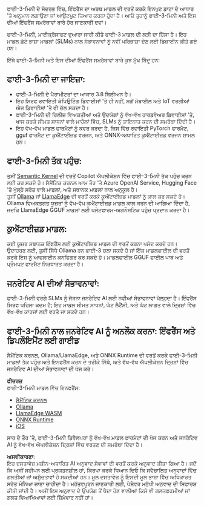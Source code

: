 ਫਾਈ-3-ਮਿਨੀ ਦੇ ਸੰਦਰਭ ਵਿੱਚ, ਇੰਫਰੈਂਸ ਦਾ ਅਰਥ ਮਾਡਲ ਦੀ ਵਰਤੋਂ ਕਰਕੇ ਇਨਪੁਟ ਡਾਟਾ ਦੇ ਆਧਾਰ 'ਤੇ ਅਨੁਮਾਨ ਲਗਾਉਣਾ ਜਾਂ ਆਉਟਪੁਟ ਤਿਆਰ ਕਰਨਾ ਹੁੰਦਾ ਹੈ। ਆਓ ਤੁਹਾਨੂੰ ਫਾਈ-3-ਮਿਨੀ ਅਤੇ ਇਸ ਦੀਆਂ ਇੰਫਰੈਂਸ ਸਮਰੱਥਾਵਾਂ ਬਾਰੇ ਹੋਰ ਜਾਣਕਾਰੀ ਦਵਾਂ।

ਫਾਈ-3-ਮਿਨੀ, ਮਾਈਕ੍ਰੋਸਾਫਟ ਦੁਆਰਾ ਜਾਰੀ ਕੀਤੇ ਫਾਈ-3 ਮਾਡਲ ਦੀ ਲੜੀ ਦਾ ਹਿੱਸਾ ਹੈ। ਇਹ ਮਾਡਲ ਛੋਟੇ ਭਾਸ਼ਾ ਮਾਡਲਾਂ (SLMs) ਨਾਲ ਸੰਭਾਵਨਾਵਾਂ ਨੂੰ ਨਵੀਂ ਪਰਿਭਾਸ਼ਾ ਦੇਣ ਲਈ ਡਿਜ਼ਾਈਨ ਕੀਤੇ ਗਏ ਹਨ।

ਇੱਥੇ ਫਾਈ-3-ਮਿਨੀ ਅਤੇ ਇਸ ਦੀਆਂ ਇੰਫਰੈਂਸ ਸਮਰੱਥਾਵਾਂ ਬਾਰੇ ਕੁਝ ਮੁੱਖ ਬਿੰਦੂ ਹਨ:

## **ਫਾਈ-3-ਮਿਨੀ ਦਾ ਜਾਇਜ਼ਾ:**
- ਫਾਈ-3-ਮਿਨੀ ਦੇ ਪੈਰਾਮੀਟਰਾਂ ਦਾ ਆਕਾਰ 3.8 ਬਿਲੀਅਨ ਹੈ।
- ਇਹ ਸਿਰਫ ਰਵਾਇਤੀ ਕੰਪਿਊਟਿੰਗ ਡਿਵਾਈਸਾਂ 'ਤੇ ਹੀ ਨਹੀਂ, ਸਗੋਂ ਮੋਬਾਈਲ ਅਤੇ IoT ਵਰਗੀਆਂ ਐਜ ਡਿਵਾਈਸਾਂ 'ਤੇ ਵੀ ਚੱਲ ਸਕਦਾ ਹੈ।
- ਫਾਈ-3-ਮਿਨੀ ਦੀ ਰਿਲੀਜ਼ ਵਿਅਕਤੀਆਂ ਅਤੇ ਉਦਯੋਗਾਂ ਨੂੰ ਵੱਖ-ਵੱਖ ਹਾਰਡਵੇਅਰ ਡਿਵਾਈਸਾਂ 'ਤੇ, ਖਾਸ ਕਰਕੇ ਸੀਮਤ ਸਾਧਨਾਂ ਵਾਲੇ ਮਾਹੌਲਾਂ ਵਿੱਚ, SLMs ਨੂੰ ਤਾਇਨਾਤ ਕਰਨ ਦੀ ਸਮਰੱਥਾ ਦਿੰਦੀ ਹੈ।
- ਇਹ ਵੱਖ-ਵੱਖ ਮਾਡਲ ਫਾਰਮੈਟਾਂ ਨੂੰ ਕਵਰ ਕਰਦਾ ਹੈ, ਜਿਸ ਵਿੱਚ ਰਵਾਇਤੀ PyTorch ਫਾਰਮੈਟ, gguf ਫਾਰਮੈਟ ਦਾ ਕੁਐਂਟਾਈਜ਼ਡ ਵਰਜਨ, ਅਤੇ ONNX-ਅਧਾਰਿਤ ਕੁਐਂਟਾਈਜ਼ਡ ਵਰਜਨ ਸ਼ਾਮਲ ਹਨ।

## **ਫਾਈ-3-ਮਿਨੀ ਤੱਕ ਪਹੁੰਚ:**
ਤੁਸੀਂ [Semantic Kernel](https://github.com/microsoft/SemanticKernelCookBook?WT.mc_id=aiml-138114-kinfeylo) ਦੀ ਵਰਤੋਂ Copilot ਐਪਲੀਕੇਸ਼ਨ ਵਿੱਚ ਫਾਈ-3-ਮਿਨੀ ਤੱਕ ਪਹੁੰਚ ਕਰਨ ਲਈ ਕਰ ਸਕਦੇ ਹੋ। ਸੈਮੈਂਟਿਕ ਕਰਨਲ ਆਮ ਤੌਰ 'ਤੇ Azure OpenAI Service, Hugging Face 'ਤੇ ਖੁੱਲ੍ਹੇ ਸਰੋਤ ਵਾਲੇ ਮਾਡਲਾਂ, ਅਤੇ ਸਥਾਨਕ ਮਾਡਲਾਂ ਨਾਲ ਅਨੁਕੂਲ ਹੈ।  
ਤੁਸੀਂ [Ollama](https://ollama.com) ਜਾਂ [LlamaEdge](https://llamaedge.com) ਦੀ ਵਰਤੋਂ ਕਰਕੇ ਕੁਐਂਟਾਈਜ਼ਡ ਮਾਡਲਾਂ ਨੂੰ ਕਾਲ ਕਰ ਸਕਦੇ ਹੋ। Ollama ਵਿਅਕਤਗਤ ਯੂਜ਼ਰਾਂ ਨੂੰ ਵੱਖ-ਵੱਖ ਕੁਐਂਟਾਈਜ਼ਡ ਮਾਡਲ ਕਾਲ ਕਰਨ ਦੀ ਆਗਿਆ ਦਿੰਦਾ ਹੈ, ਜਦਕਿ LlamaEdge GGUF ਮਾਡਲਾਂ ਲਈ ਪਲੇਟਫਾਰਮ-ਅਗਨੌਸਟਿਕ ਪਹੁੰਚ ਪ੍ਰਦਾਨ ਕਰਦਾ ਹੈ।

## **ਕੁਐਂਟਾਈਜ਼ਡ ਮਾਡਲ:**
ਕਈ ਯੂਜ਼ਰ ਸਥਾਨਕ ਇੰਫਰੈਂਸ ਲਈ ਕੁਐਂਟਾਈਜ਼ਡ ਮਾਡਲ ਦੀ ਵਰਤੋਂ ਕਰਨਾ ਪਸੰਦ ਕਰਦੇ ਹਨ। ਉਦਾਹਰਣ ਲਈ, ਤੁਸੀਂ ਸਿੱਧੇ Ollama ਰਨ ਫਾਈ-3 ਚਲਾ ਸਕਦੇ ਹੋ ਜਾਂ ਇੱਕ ਮਾਡਲਫਾਈਲ ਦੀ ਵਰਤੋਂ ਕਰਕੇ ਇਸ ਨੂੰ ਆਫਲਾਈਨ ਕਨਫਿਗਰ ਕਰ ਸਕਦੇ ਹੋ। ਮਾਡਲਫਾਈਲ GGUF ਫਾਈਲ ਪਾਥ ਅਤੇ ਪ੍ਰੌਮਪਟ ਫਾਰਮੈਟ ਨਿਰਧਾਰਤ ਕਰਦਾ ਹੈ।

## **ਜਨਰੇਟਿਵ AI ਦੀਆਂ ਸੰਭਾਵਨਾਵਾਂ:**
ਫਾਈ-3-ਮਿਨੀ ਵਰਗੇ SLMs ਨੂੰ ਜੋੜਨਾ ਜਨਰੇਟਿਵ AI ਲਈ ਨਵੀਆਂ ਸੰਭਾਵਨਾਵਾਂ ਖੋਲ੍ਹਦਾ ਹੈ। ਇੰਫਰੈਂਸ ਸਿਰਫ ਪਹਿਲਾ ਕਦਮ ਹੈ; ਇਹ ਮਾਡਲ ਸੀਮਤ ਸਾਧਨਾਂ, ਘੱਟ ਲੈਟੈਂਸੀ, ਅਤੇ ਘੱਟ ਲਾਗਤ ਵਾਲੇ ਦ੍ਰਿਸ਼ਾਂ ਵਿੱਚ ਵੱਖ-ਵੱਖ ਕਾਰਜਾਂ ਲਈ ਵਰਤੇ ਜਾ ਸਕਦੇ ਹਨ।

## **ਫਾਈ-3-ਮਿਨੀ ਨਾਲ ਜਨਰੇਟਿਵ AI ਨੂੰ ਅਨਲੌਕ ਕਰਨਾ: ਇੰਫਰੈਂਸ ਅਤੇ ਡਿਪਲੌਇਮੈਂਟ ਲਈ ਗਾਈਡ**  
ਸੈਮੈਂਟਿਕ ਕਰਨਲ, Ollama/LlamaEdge, ਅਤੇ ONNX Runtime ਦੀ ਵਰਤੋਂ ਕਰਕੇ ਫਾਈ-3-ਮਿਨੀ ਮਾਡਲਾਂ ਤੱਕ ਪਹੁੰਚ ਅਤੇ ਇਨਫਰੈਂਸ ਕਰਨ ਦੇ ਤਰੀਕੇ ਸਿੱਖੋ, ਅਤੇ ਵੱਖ-ਵੱਖ ਐਪਲੀਕੇਸ਼ਨ ਦ੍ਰਿਸ਼ਾਂ ਵਿੱਚ ਜਨਰੇਟਿਵ AI ਦੀਆਂ ਸੰਭਾਵਨਾਵਾਂ ਦੀ ਖੋਜ ਕਰੋ।

**ਫੀਚਰਜ਼**  
ਫਾਈ-3-ਮਿਨੀ ਮਾਡਲ ਵਿੱਚ ਇਨਫਰੈਂਸ:

- [ਸੈਮੈਂਟਿਕ ਕਰਨਲ](https://github.com/Azure-Samples/Phi-3MiniSamples/tree/main/semantickernel?WT.mc_id=aiml-138114-kinfeylo)  
- [Ollama](https://github.com/Azure-Samples/Phi-3MiniSamples/tree/main/ollama?WT.mc_id=aiml-138114-kinfeylo)  
- [LlamaEdge WASM](https://github.com/Azure-Samples/Phi-3MiniSamples/tree/main/wasm?WT.mc_id=aiml-138114-kinfeylo)  
- [ONNX Runtime](https://github.com/Azure-Samples/Phi-3MiniSamples/tree/main/onnx?WT.mc_id=aiml-138114-kinfeylo)  
- [iOS](https://github.com/Azure-Samples/Phi-3MiniSamples/tree/main/ios?WT.mc_id=aiml-138114-kinfeylo)  

ਸਾਰ ਦੇ ਤੌਰ 'ਤੇ, ਫਾਈ-3-ਮਿਨੀ ਡਿਵੈਲਪਰਾਂ ਨੂੰ ਵੱਖ-ਵੱਖ ਮਾਡਲ ਫਾਰਮੈਟਾਂ ਦੀ ਖੋਜ ਕਰਨ ਅਤੇ ਜਨਰੇਟਿਵ AI ਨੂੰ ਵੱਖ-ਵੱਖ ਐਪਲੀਕੇਸ਼ਨ ਦ੍ਰਿਸ਼ਾਂ ਵਿੱਚ ਵਰਤਣ ਦੀ ਸਮਰੱਥਾ ਦਿੰਦਾ ਹੈ।

**ਅਸਵੀਕਾਰਣਾ**:  
ਇਹ ਦਸਤਾਵੇਜ਼ ਮਸ਼ੀਨ-ਅਧਾਰਿਤ AI ਅਨੁਵਾਦ ਸੇਵਾਵਾਂ ਦੀ ਵਰਤੋਂ ਕਰਕੇ ਅਨੁਵਾਦ ਕੀਤਾ ਗਿਆ ਹੈ। ਜਦੋਂ ਕਿ ਅਸੀਂ ਸਹੀਪਨ ਲਈ ਪ੍ਰਯਤਨਸ਼ੀਲ ਹਾਂ, ਕਿਰਪਾ ਕਰਕੇ ਧਿਆਨ ਦਿਓ ਕਿ ਸਵੈਚਾਲਿਤ ਅਨੁਵਾਦਾਂ ਵਿੱਚ ਗਲਤੀਆਂ ਜਾਂ ਅਸੁੱਚਤਾਵਾਂ ਹੋ ਸਕਦੀਆਂ ਹਨ। ਮੂਲ ਦਸਤਾਵੇਜ਼ ਨੂੰ ਇਸਦੀ ਮੂਲ ਭਾਸ਼ਾ ਵਿੱਚ ਅਧਿਕਾਰਤ ਸਰੋਤ ਮੰਨਿਆ ਜਾਣਾ ਚਾਹੀਦਾ ਹੈ। ਮਹੱਤਵਪੂਰਨ ਜਾਣਕਾਰੀ ਲਈ, ਪੇਸ਼ੇਵਰ ਮਨੁੱਖੀ ਅਨੁਵਾਦ ਦੀ ਸਿਫਾਰਸ਼ ਕੀਤੀ ਜਾਂਦੀ ਹੈ। ਅਸੀਂ ਇਸ ਅਨੁਵਾਦ ਦੇ ਉਪਯੋਗ ਤੋਂ ਪੈਦਾ ਹੋਣ ਵਾਲੀਆਂ ਕਿਸੇ ਵੀ ਗਲਤਫਹਮੀਆਂ ਜਾਂ ਗਲਤ ਵਿਆਖਿਆਵਾਂ ਲਈ ਜ਼ਿੰਮੇਵਾਰ ਨਹੀਂ ਹਾਂ।